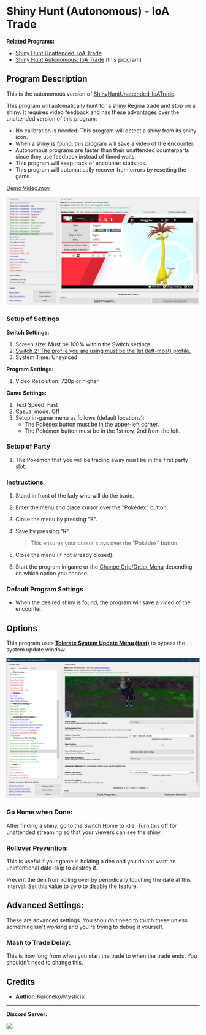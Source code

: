 # Shiny Hunt (Autonomous) - IoA Trade

**Related Programs:**

- [Shiny Hunt Unattended: IoA Trade](https://github.com/PokemonAutomation/ComputerControl/blob/master/Wiki/Programs/PokemonSwSh/ShinyHuntUnattended-IoATrade.md)
- [Shiny Hunt Autonomous: IoA Trade](https://github.com/PokemonAutomation/ComputerControl/blob/master/Wiki/Programs/PokemonSwSh/ShinyHuntAutonomous-IoATrade.md) (this program)


## Program Description

This is the autonomous version of [ShinyHuntUnattended-IoATrade](ShinyHuntUnattended-IoATrade.md).

This program will automatically hunt for a shiny Regina trade and stop on a shiny. It requires video feedback and has these advantages over the unattended version of this program:

- No calibration is needed. This program will detect a shiny from its shiny icon.
- When a shiny is found, this program will save a video of the encounter.
- Autonomous programs are faster than their unattended counterparts since they use feedback instead of timed waits.
- This program will keep track of encounter statistics.
- This program will automatically recover from errors by resetting the game.

[Demo Video.mov](https://cdn.discordapp.com/attachments/755635697737531544/823274129292525638/2021-03-21_14-14-40.mp4)

<img src="images/ShinyHuntAutonomous-IoATrade-0.jpg" width="800">

### Setup of Settings

**Switch Settings:**

1. Screen size: Must be 100% within the Switch settings
2. [Switch 2: The profile you are using must be the 1st (left-most) profile.](/Wiki/Programs/NintendoSwitch/Switch2Notes.md#resetting-a-game-moves-the-cursor-to-the-1st-user-profile)
3. System Time: Unsynced

**Program Settings:**

1. Video Resolution: 720p or higher

**Game Settings:**

1. Text Speed: Fast
2. Casual mode: Off
3. Setup in-game menu as follows (default locations):
   * The Pokédex button must be in the upper-left corner.
   * The Pokémon button must be in the 1st row, 2nd from the left. 

### Setup of Party

1. The Pokémon that you will be trading away must be in the first party slot.

### Instructions

1. Stand in front of the lady who will do the trade.
2. Enter the menu and place cursor over the "Pokédex" button.
3. Close the menu by pressing "B".
4. Save by pressing "R".
   > This ensures your cursor stays over the "Pokédex" button.

5. Close the menu (if not already closed).
6. Start the program in game or the [Change Grip/Order Menu](https://github.com/PokemonAutomation/Microcontroller/blob/master/Wiki/Programs/NintendoSwitch/ChangeGripOrderMenu.md) depending on which option you choose.

### Default Program Settings

* When the desired shiny is found, the program will save a video of the encounter.


## Options

This program uses [**Tolerate System Update Menu (fast)**](/Wiki/Programs/NintendoSwitch/FrameworkSettings.md#tolerate-system-update-menu-fast) to bypass the system update window.

<img src="images/ShinyHuntAutonomous-IoATrade-Settings.png">

### Go Home when Done:

After finding a shiny, go to the Switch Home to idle. Turn this off for unattended streaming so that your viewers can see the shiny.

### Rollover Prevention:

This is useful if your game is holding a den and you do not want an unintentional date-skip to destroy it.

Prevent the den from rolling over by periodically touching the date at this interval. Set this value to zero to disable the feature.


## Advanced Settings:

These are advanced settings. You shouldn't need to touch these unless something isn't working and you're trying to debug it yourself.

### Mash to Trade Delay:

This is how long from when you start the trade to when the trade ends. You shouldn't need to change this.


## Credits

- **Author:** Kuroneko/Mysticial


<hr>

**Discord Server:** 

[<img src="https://canary.discordapp.com/api/guilds/695809740428673034/widget.png?style=banner2">](https://discord.gg/cQ4gWxN)




